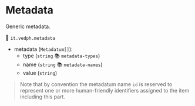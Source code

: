 # Metadata

Generic metadata.

🔑 `it.vedph.metadata`

- metadata (`Metadatum[]`):
  - type (`string` 📚 `metadata-types`)
  - name (`string` 📚 `metadata-names`)
  - value (`string`)

>Note that by convention the metadatum name `id` is reserved to represent one or more human-friendly identifiers assigned to the item including this part.
